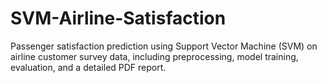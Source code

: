 # SVM-Airline-Satisfaction
Passenger satisfaction prediction using Support Vector Machine (SVM) on airline customer survey data, including preprocessing, model training, evaluation, and a detailed PDF report.
